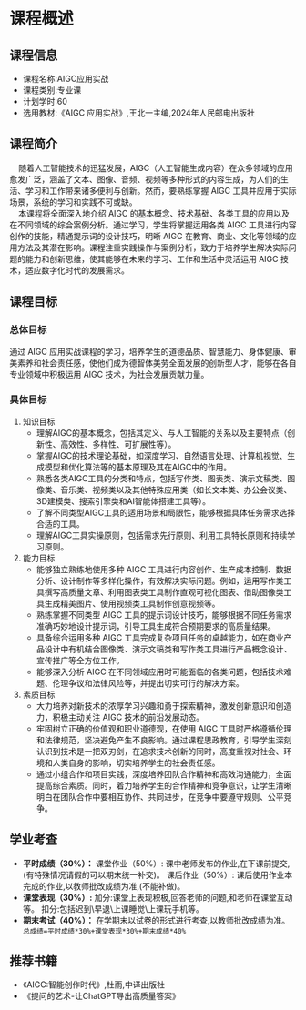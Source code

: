 # 课程概述
## 课程信息
- 课程名称:AIGC应用实战
- 课程类别:专业课
- 计划学时:60
- 选用教材:《AIGC 应用实战》,王北一主编,2024年人民邮电出版社

## 课程简介
&nbsp;&nbsp;&nbsp;&nbsp;随着人工智能技术的迅猛发展，AIGC（人工智能生成内容）在众多领域的应用愈发广泛，涵盖了文本、图像、音频、视频等多种形式的内容生成，为人们的生活、学习和工作带来诸多便利与创新。然而，要熟练掌握 AIGC 工具并应用于实际场景，系统的学习和实践不可或缺。<br>
&nbsp;&nbsp;&nbsp;&nbsp;本课程将全面深入地介绍 AIGC 的基本概念、技术基础、各类工具的应用以及在不同领域的综合案例分析。通过学习，学生将掌握运用各类 AIGC 工具进行内容创作的技能，精通提示词的设计技巧，明晰 AIGC 在教育、商业、文化等领域的应用方法及其潜在影响。课程注重实践操作与案例分析，致力于培养学生解决实际问题的能力和创新思维，使其能够在未来的学习、工作和生活中灵活运用 AIGC 技术，适应数字化时代的发展需求。

## 课程目标
### 总体目标
通过 AIGC 应用实战课程的学习，培养学生的道德品质、智慧能力、身体健康、审美素养和社会责任感，使他们成为德智体美劳全面发展的创新型人才，能够在各自专业领域中积极运用 AIGC 技术，为社会发展贡献力量。

### 具体目标
1. 知识目标
   - 理解AIGC的基本概念，包括其定义、与人工智能的关系以及主要特点（创新性、高效性、多样性、可扩展性等）。
   - 掌握AIGC的技术理论基础，如深度学习、自然语言处理、计算机视觉、生成模型和优化算法等的基本原理及其在AIGC中的作用。
   - 熟悉各类AIGC工具的分类和特点，包括写作类、图表类、演示文稿类、图像类、音乐类、视频类以及其他特殊应用类（如长文本类、办公会议类、3D建模类、搜索引擎类和AI智能体搭建工具等）。
   - 了解不同类型AIGC工具的适用场景和局限性，能够根据具体任务需求选择合适的工具。
   - 理解AIGC工具实操原则，包括需求先行原则、利用工具特长原则和持续学习原则。
2. 能力目标
   - 能够独立熟练地使用多种 AIGC 工具进行内容创作、生产成本控制、数据分析、设计制作等多样化操作，有效解决实际问题。例如，运用写作类工具撰写高质量文章、利用图表类工具制作直观可视化图表、借助图像类工具生成精美图片、使用视频类工具制作创意视频等。
   - 熟练掌握不同类型 AIGC 工具的提示词设计技巧，能够根据不同任务需求准确巧妙地设计提示词，引导工具生成符合预期要求的高质量结果。
   - 具备综合运用多种 AIGC 工具完成复杂项目任务的卓越能力，如在商业产品设计中有机结合图像类、演示文稿类和写作类工具进行产品概念设计、宣传推广等全方位工作。
   - 能够深入分析 AIGC 在不同领域应用时可能面临的各类问题，包括技术难题、伦理争议和法律风险等，并提出切实可行的解决方案。
3. 素质目标
   - 大力培养对新技术的浓厚学习兴趣和勇于探索精神，激发创新意识和创造力，积极主动关注 AIGC 技术的前沿发展动态。
   - 牢固树立正确的价值观和职业道德观，在使用 AIGC 工具时严格遵循伦理和法律规范，坚决避免产生不良影响。通过课程思政教育，引导学生深刻认识到技术是一把双刃剑，在追求技术创新的同时，高度重视对社会、环境和人类自身的影响，切实培养学生的社会责任感。
   - 通过小组合作和项目实践，深度培养团队合作精神和高效沟通能力，全面提高综合素质。同时，着力培养学生的合作精神和竞争意识，让学生清晰明白在团队合作中要相互协作、共同进步，在竞争中要遵守规则、公平竞争。

## 学业考查
* **平时成绩（30%）：**
课堂作业（50%）: 课中老师发布的作业,在下课前提交,(有特殊情况请假的可以期末统一补交)。
课后作业（50%）: 课后使用作业本完成的作业,以教师批改成绩为准,(不能补做)。
* **课堂表现（30%）:**
加分:课堂上表现积极,回答老师的问题,和老师在课堂互动等。
扣分:包括迟到\早退\上课睡觉\上课玩手机等。
* **期末考试（40%）：**
在学期末以试卷的形式进行考查,以教师批改成绩为准。<br>
`总成绩=平时成绩*30%+课堂表现*30%+期末成绩*40%`

## 推荐书籍
- 《AIGC:智能创作时代》,杜雨,中译出版社
- 《提问的艺术-让ChatGPT导出高质量答案》